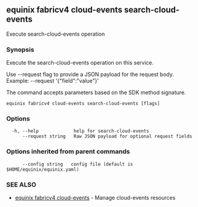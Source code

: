 ## equinix fabricv4 cloud-events search-cloud-events

Execute search-cloud-events operation

### Synopsis

Execute the search-cloud-events operation on this service.

Use --request flag to provide a JSON payload for the request body.
Example: --request '{"field":"value"}'

The command accepts parameters based on the SDK method signature.

```
equinix fabricv4 cloud-events search-cloud-events [flags]
```

### Options

```
  -h, --help             help for search-cloud-events
      --request string   Raw JSON payload for optional request fields
```

### Options inherited from parent commands

```
      --config string   config file (default is $HOME/equinix/equinix.yaml)
```

### SEE ALSO

* [equinix fabricv4 cloud-events](equinix_fabricv4_cloud-events.md)	 - Manage cloud-events resources

